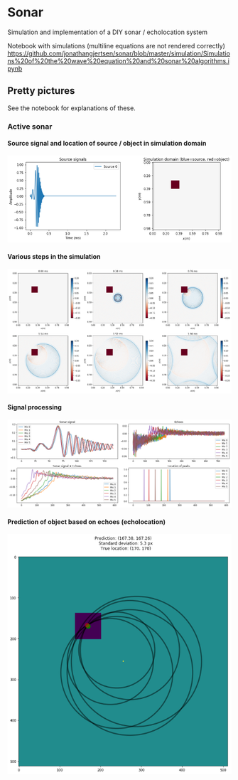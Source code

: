 # Sonar
Simulation and implementation of a DIY sonar / echolocation system

Notebook with simulations (multiline equations are not rendered correctly) https://github.com/jonathangjertsen/sonar/blob/master/simulation/Simulations%20of%20the%20wave%20equation%20and%20sonar%20algorithms.ipynb

## Pretty pictures

See the notebook for explanations of these.

### Active sonar

#### Source signal and location of source / object in simulation domain

<img src="https://raw.githubusercontent.com/jonathangjertsen/sonar/master/images/simulation-domain.png">

#### Various steps in the simulation

<img src="https://raw.githubusercontent.com/jonathangjertsen/sonar/master/images/simulation-steps.png">

#### Signal processing

<img src="https://raw.githubusercontent.com/jonathangjertsen/sonar/master/images/echolocation.png">

#### Prediction of object based on echoes (echolocation)

<img src="https://raw.githubusercontent.com/jonathangjertsen/sonar/master/images/echolocation-2.png">
